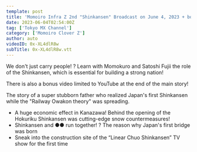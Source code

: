 ```yaml
---
template: post
title: 'Momoiro Infra Z 2nd "Shinkansen" Broadcast on June 4, 2023 + bonus video'
date: 2023-06-04T02:54:00Z
tag: ['Tokyo MX Channel']
category: ['Momoiro Clover Z']
author: auto 
videoID: 0x-XL4dlR8w
subTitle: 0x-XL4dlR8w.vtt
---
```

We don't just carry people! ? Learn with Momokuro and Satoshi Fujii the role of the Shinkansen, which is essential for building a strong nation!

There is also a bonus video limited to YouTube at the end of the main story!

The story of a super stubborn father who realized Japan's first Shinkansen while the "Railway Owakon theory" was spreading.

- A huge economic effect in Kanazawa! Behind the opening of the Hokuriku Shinkansen was cutting-edge snow countermeasures!
- Shinkansen and ●● run together! ? The reason why Japan's first bridge was born
- Sneak into the construction site of the “Linear Chuo Shinkansen” TV show for the first time